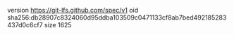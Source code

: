 version https://git-lfs.github.com/spec/v1
oid sha256:db28907c8324060d95ddba103509c0471133cf8ab7bed492185283437d0c6cf7
size 1625
